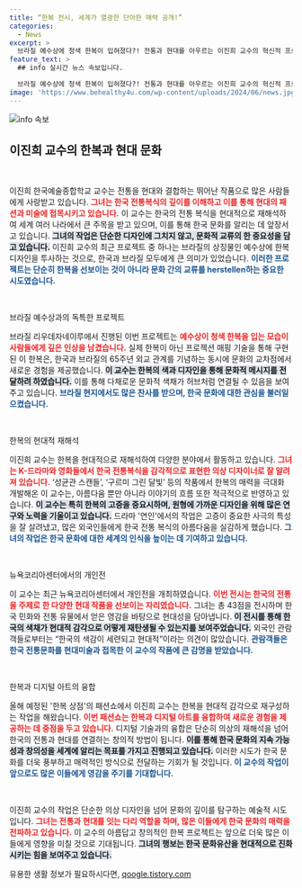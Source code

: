 ```yaml
---
title: “한복 전시, 세계가 열광한 단아한 매력 공개!”
categories:
  - News
excerpt: >
  브라질 예수상에 청색 한복이 입혀졌다?! 전통과 현대를 아우르는 이진희 교수의 혁신적 프로젝트가 성과를 거두며 한국 문화의 세계적 확장을 알린다. 지금 그 감동의 순간을 놓치지 마세요!
feature_text: >
  ## info 실시간 뉴스 속보입니다.

  브라질 예수상에 청색 한복이 입혀졌다?! 전통과 현대를 아우르는 이진희 교수의 혁신적 프로젝트가 성과를 거두며 한국 문화의 세계적 확장을 알린다. 지금 그 감동의 순간을 놓치지 마세요!
image: 'https://www.behealthy4u.com/wp-content/uploads/2024/06/news.jpg'
---
```


<p><img src="https://www.behealthy4u.com/wp-content/uploads/2024/06/news.jpg" alt="info 속보" /></p>

<h2 data-ke-size="size26">이진희 교수의 한복과 현대 문화</h2>

<p data-ke-size="size16">&nbsp;</p>

<p>이진희 한국예술종합학교 교수는 전통을 현대와 결합하는 뛰어난 작품으로 많은 사람들에게 사랑받고 있습니다. <b><span style="color: #ee2323;">그녀는 한국 전통복식의 깊이를 이해하고 이를 통해 현대의 패션과 미술에 접목시키고 있습니다.</span></b> 이 교수는 한국의 전통 복식을 현대적으로 재해석하여 세계 여러 나라에서 큰 주목을 받고 있으며, 이를 통해 한국 문화를 알리는 데 앞장서고 있습니다. <b><span style="background-color: #21538527;">그녀의 작업은 단순한 디자인에 그치지 않고, 문화적 교류의 한 중요성을 담고 있습니다.</span></b> 이진희 교수의 최근 프로젝트 중 하나는 브라질의 상징물인 예수상에 한복 디자인을 투사하는 것으로, 한국과 브라질 모두에게 큰 의미가 있었습니다. <b><span style="color: #1a5490;">이러한 프로젝트는 단순히 한복을 선보이는 것이 아니라 문화 간의 교류를 herstellen하는 중요한 시도였습니다.</span></b></p>

<p data-ke-size="size16">&nbsp;</p>

<p>브라질 예수상과의 독특한 프로젝트</p>

<p>브라질 리우데자네이루에서 진행된 이번 프로젝트는 <b><span style="color: #ee2323;">예수상이 청색 한복을 입는 모습이 사람들에게 깊은 인상을 남겼습니다.</span></b> 실제 한복이 아닌 프로젝션 매핑 기술을 통해 구현된 이 한복은, 한국과 브라질의 65주년 외교 관계를 기념하는 동시에 문화의 교차점에서 새로운 경험을 제공했습니다. <b><span style="background-color: #21538527;">이 교수는 한복의 색과 디자인을 통해 문화적 메시지를 전달하려 하였습니다.</span></b> 이를 통해 다채로운 문화적 색채가 허브처럼 연결될 수 있음을 보여주고 있습니다. <b><span style="color: #1a5490;">브라질 현지에서도 많은 찬사를 받으며, 한국 문화에 대한 관심을 불러일으켰습니다.</span></b></p>

<p data-ke-size="size16">&nbsp;</p>

<p>한복의 현대적 재해석</p>

<p>이진희 교수는 한복을 현대적으로 재해석하여 다양한 분야에서 활동하고 있습니다. <b><span style="color: #ee2323;">그녀는 K-드라마와 영화들에서 한국 전통복식을 감각적으로 표현한 의상 디자이너로 잘 알려져 있습니다.</span></b> ‘성균관 스캔들’, ‘구르미 그린 달빛’ 등의 작품에서 한복의 매력을 극대화 개발해온 이 교수는, 아름다움 뿐만 아니라 이야기의 흐름 또한 적극적으로 반영하고 있습니다. <b><span style="background-color: #21538527;">이 교수는 특히 한복의 고증을 중요시하며, 원형에 가까운 디자인을 위해 많은 연구와 노력을 기울이고 있습니다.</span></b> 드라마 '연인'에서의 작업은 고증이 중요한 사극의 특성을 잘 살려냈고, 많은 외국인들에게 한국 전통 복식의 아름다움을 실감하게 했습니다. <b><span style="color: #1a5490;">그녀의 작업은 한국 문화에 대한 세계의 인식을 높이는 데 기여하고 있습니다.</span></b></p>

<p data-ke-size="size16">&nbsp;</p>

<p>뉴욕코리아센터에서의 개인전</p>

<p>이 교수는 최근 뉴욕코리아센터에서 개인전을 개최하였습니다. <b><span style="color: #ee2323;">이번 전시는 한국의 전통을 주제로 한 다양한 현대 작품을 선보이는 자리였습니다.</span></b> 그녀는 총 43점을 전시하며 한국 민화와 전통 유물에서 얻은 영감을 바탕으로 현대성을 담아냅니다. <b><span style="background-color: #21538527;">이 전시를 통해 한국의 색채가 현대적 감각으로 어떻게 재탄생될 수 있는지를 보여주었습니다.</span></b> 외국인 관람객들로부터는 “한국의 색감이 세련되고 현대적”이라는 의견이 많았습니다. <b><span style="color: #1a5490;">관람객들은 한국 전통문화를 현대미술과 접목한 이 교수의 작품에 큰 감명을 받았습니다.</span></b></p>

<p data-ke-size="size16">&nbsp;</p>

<p>한복과 디지털 아트의 융합</p>

<p>올해 예정된 '한복 상점'의 패션쇼에서 이진희 교수는 한복을 현대적 감각으로 재구성하는 작업을 해왔습니다. <b><span style="color: #ee2323;">이번 패션쇼는 한복과 디지털 아트를 융합하여 새로운 경험을 제공하는 데 중점을 두고 있습니다.</span></b> 디지털 기술과의 융합은 단순히 의상의 재해석을 넘어 한국의 전통과 현대를 연결하는 창의적 방법이 됩니다. <b><span style="background-color: #21538527;">이를 통해 한국 문화의 지속 가능성과 창의성을 세계에 알리는 목표를 가지고 진행되고 있습니다.</span></b> 이러한 시도가 한국 문화를 더욱 풍부하고 매력적인 방식으로 전달하는 기회가 될 것입니다. <b><span style="color: #1a5490;">이 교수의 작업이 앞으로도 많은 이들에게 영감을 주기를 기대합니다.</span></b></p>

<p data-ke-size="size16">&nbsp;</p>

<p>이진희 교수의 작업은 단순한 의상 디자인을 넘어 문화의 깊이를 탐구하는 예술적 시도입니다. <b><span style="color: #ee2323;">그녀는 전통과 현대를 잇는 다리 역할을 하며, 많은 이들에게 한국 문화의 매력을 전파하고 있습니다.</span></b> 이 교수의 아름답고 창의적인 한복 프로젝트는 앞으로 더욱 많은 이들에게 영향을 미칠 것으로 기대됩니다. <b><span style="background-color: #21538527;">그녀의 행보는 한국 문화유산을 현대적으로 진화시키는 힘을 보여주고 있습니다.</span></b></p>
유용한 생활 정보가 필요하시다면, <a href="https://qoogle.tistory.com" rel="dofollow">qoogle.tistory.com</a>


